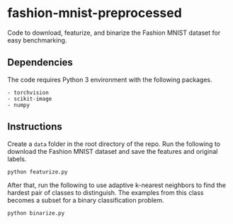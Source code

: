 # fashion-mnist-preprocessed
Code to download, featurize, and binarize the Fashion MNIST dataset for easy benchmarking.

## Dependencies

The code requires Python 3 environment with the following packages.
```
- torchvision
- scikit-image
- numpy
```

## Instructions

Create a `data` folder in the root directory of the repo. Run the following to download the Fashion MNIST dataset and save the features and original labels.
```
python featurize.py
```
After that, run the following to use adaptive k-nearest neighbors to find the hardest pair of classes to distinguish. The examples from this class becomes a subset for a binary classification problem.
```
python binarize.py
```


